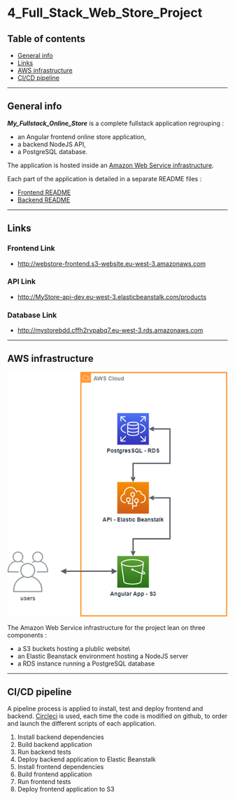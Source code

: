 # 4_Full_Stack_Web_Store_Project

## Table of contents

* [General info](#general-info)
* [Links](#links)
* [AWS infrastructure](#aws-infrastructure)
* [CI/CD pipeline](#ci-cd-pipeline)

---

## General info

***My_Fullstack_Online_Store*** is a complete fullstack application regrouping :
- an Angular frontend online store application, 
- a backend NodeJS API, 
- a PostgreSQL database.

The application is hosted inside an [Amazon Web Service infrastructure](#aws-infrastructure).

Each part of the application is detailed in a separate README files :
- [Frontend README](https://github.com/lgeorges1234/4_Full_Stack_Web_Store_Project/blob/main/4_MyStore_Frontend/README.md)
- [Backend README](https://github.com/lgeorges1234/4_Full_Stack_Web_Store_Project/blob/main/4_MyStore_Backend/README.md)

---

## Links

### Frontend Link
- http://webstore-frontend.s3-website.eu-west-3.amazonaws.com

### API Link
- http://MyStore-api-dev.eu-west-3.elasticbeanstalk.com/products

### Database Link
- http://mystorebdd.cffh2rvpabq7.eu-west-3.rds.amazonaws.com

---

## AWS infrastructure

![AWS infrastructure](https://github.com/lgeorges1234/4_Full_Stack_Web_Store_Project/blob/main/docs/diagrams/aws.png)

The Amazon Web Service infrastructure for the project lean on three components :
- a S3 buckets hosting a plublic website\
- an Elastic Beanstack environment hosting a NodeJS server
- a RDS instance running a PostgreSQL database

---

## CI/CD pipeline

A pipeline process is applied to install, test and deploy frontend and backend. [Circleci](https://circleci.com/) is used, each time the code is modified on github, to order and launch the different scripts of each application.

1. Install backend dependencies 
2. Build backend application
3. Run backend tests
4. Deploy backend application to Elastic Beanstalk
5. Install frontend dependencies
6. Build frontend application
7. Run frontend tests
8. Deploy frontend application to S3


